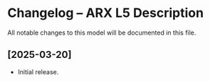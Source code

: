 # Changelog – ARX L5 Description

All notable changes to this model will be documented in this file.

## [2025-03-20]
- Initial release.
